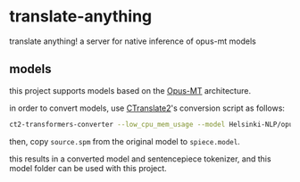 
# translate-anything

translate anything! a server for native inference of opus-mt models

## models

this project supports models based on the [Opus-MT](https://github.com/Helsinki-NLP/Opus-MT) architecture.

in order to convert models, use [CTranslate2](https://github.com/OpenNMT/CTranslate2)'s conversion script as follows:

```sh
ct2-transformers-converter --low_cpu_mem_usage --model Helsinki-NLP/opus-mt-ru-en --output_dir /path/to/ct2-opus-mt-ru-en-f32
```

then, copy `source.spm` from the original model to `spiece.model`.

this results in a converted model and sentencepiece tokenizer, and this model folder can be used with this project.
